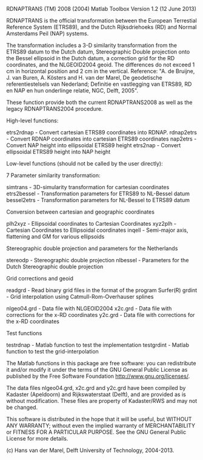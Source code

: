  RDNAPTRANS (TM) 2008 (2004) Matlab Toolbox
 Version 1.2 (12 June 2013)

 RDNAPTRANS is the official transformation between the European Terrestial
 Reference System (ETRS89), and the Dutch Rijksdriehoeks (RD) and Normal 
 Amsterdams Peil (NAP) systems.

 The transformation includes a 3-D similarity transformation from the ETRS89 
 datum to the Dutch datum, Stereographic Double projection onto the Bessel 
 ellipsoid in the Dutch datum, a correction grid for the RD coordinates, and 
 the NLGEOID2004 geoid. The differences do not exceed 1 cm in horizontal 
 position and 2 cm in the vertical. Reference: "A. de Bruijne, J. van Buren, 
 A. Kösters and H. van der Marel, De geodetische referentiestelsels van 
 Nederland; Definitie en vastlegging van ETRS89, RD en NAP en hun onderlinge 
 relatie, NGC, Delft, 2005". 

 These function provide both the current RDNAPTRANS2008 as well as the legacy 
 RDNAPTRANS2004 procedure. 

 High-level functions:

 etrs2rdnap  - Convert cartesian ETRS89 coordinates into RDNAP.
 rdnap2etrs  - Convert RDNAP coordinates into cartesian ETRS89 coordinates
 nap2etrs    - Convert NAP height into ellipsoidal ETRS89 height
 etrs2nap    - Convert ellipsoidal ETRS89 height into NAP height


 Low-level functions (should not be called by the user directly):

 7 Parameter similarity transformation:

 simtrans    - 3D-simularity transformation for cartesian coordinates
 etrs2bessel - Transformation parameters for ETRS89 to NL-Bessel datum  
 bessel2etrs - Transformation parameters for NL-Bessel to ETRS89 datum  

 Conversion between cartesian and geographic coordinates

 plh2xyz     - Ellipsoidal coordinates to Cartesian Coordinates 
 xyz2plh     - Cartesian Coordinates to Ellipsoidal coordinates
 inqell      - Semi-major axis, flattening and GM for various ellipsoids

 Stereographic double projection and parameters for the Netherlands

 stereodp    - Stereographic double projection 
 nlbessel    - Parameters for the Dutch Stereographic double projection 

 Grid corrections and geoid

 readgrd     - Read binary grid files in the format of the program Surfer(R) 
 grdint      - Grid interpolation using Catmull-Rom-Overhauser splines

 nlgeo04.grd - Data file with NLGEOID2004
 x2c.grd     - Data file with corrections for the x-RD coordinates
 y2c.grd     - Data file with corrections for the x-RD coordinates

 Test functions

 testrdnap   - Matlab function to test the implementation
 testgrdint  - Matlab function to test the grid-interpolation


 The Matlab functions in this package are free software: you can redistribute 
 it and/or modify it under the terms of the GNU General Public License as 
 published by the Free Software Foundation <http://www.gnu.org/licenses/>.

 The data files nlgeo04.grd, x2c.grd and y2c.grd have been compiled by
 Kadaster (Apeldoorn) and Rijkswaterstaat (Delft), and are provided as is
 without modification. These files are property of Kadaster/RWS and may not
 be changed.

 This software is distributed in the hope that it will be useful, but WITHOUT 
 ANY WARRANTY; without even the implied warranty of MERCHANTABILITY or FITNESS 
 FOR A PARTICULAR PURPOSE. See the GNU General Public License for more details.

 (c) Hans van der Marel, Delft University of Technology, 2004-2013.
